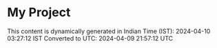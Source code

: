 # My Project

This content is dynamically generated in Indian Time (IST): 2024-04-10 03:27:12 IST
Converted to UTC: 2024-04-09 21:57:12 UTC
